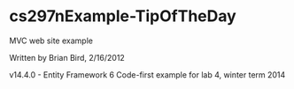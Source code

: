 cs297nExample-TipOfTheDay
=========================

MVC web site example

Written by Brian Bird, 2/16/2012

v14.4.0 - Entity Framework 6 Code-first example for lab 4, winter term 2014

